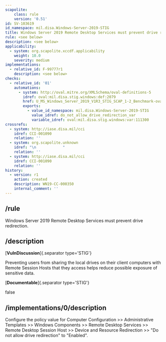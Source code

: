 ```yaml
---
scapolite:
    class: rule
    version: '0.51'
id: SV-103619
id_namespace: mil.disa.Windows-Server-2019-STIG
title: Windows Server 2019 Remote Desktop Services must prevent drive redirection.
rule: <see below>
description: <see below>
applicability:
  - system: org.scapolite.xccdf.applicability
    weight: 10.0
    severity: medium
implementations:
  - relative_id: F-99777r1
    description: <see below>
checks:
  - relative_id: '01'
    automations:
      - system: http://oval.mitre.org/XMLSchema/oval-definitions-5
        idref: oval:mil.disa.stig.windows:def:2079
        href: U_MS_Windows_Server_2019_V1R3_STIG_SCAP_1-2_Benchmark-oval.xml
        exports:
          - value_id_namespace: mil.disa.Windows-Server-2019-STIG
            value_idref: do_not_allow_drive_redirection_var
            variable_idref: oval:mil.disa.stig.windows:var:111300
crossrefs:
  - system: http://iase.disa.mil/cci
    idref: CCI-001090
    relation: ''
  - system: org.scapolite.unknown
    idref: "\n            "
    relation: ''
  - system: http://iase.disa.mil/cci
    idref: CCI-001090
    relation: ''
history:
  - version: r1
    action: created
    description: WN19-CC-000350
    internal_comment: ''
---
```



## /rule

Windows Server 2019 Remote Desktop Services must prevent drive redirection.

## /description

[**VulnDiscussion**]{.separator type='STIG'}

Preventing users from sharing the local drives on their client computers with Remote Session Hosts that they access helps reduce possible exposure of sensitive data.

[**Documentable**]{.separator type='STIG'}

false

## /implementations/0/description

Configure the policy value for Computer Configuration >> Administrative Templates >> Windows Components >> Remote Desktop Services >> Remote Desktop Session Host >> Device and Resource Redirection >> "Do not allow drive redirection" to "Enabled".
